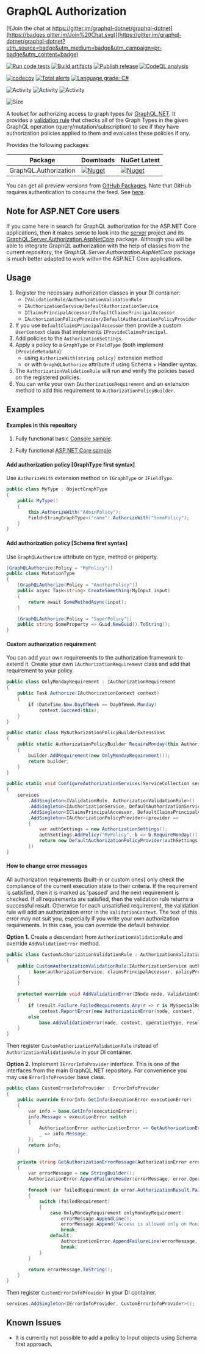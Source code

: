 # GraphQL Authorization

[![Join the chat at https://gitter.im/graphql-dotnet/graphql-dotnet](https://badges.gitter.im/Join%20Chat.svg)](https://gitter.im/graphql-dotnet/graphql-dotnet?utm_source=badge&utm_medium=badge&utm_campaign=pr-badge&utm_content=badge)

[![Run code tests](https://github.com/graphql-dotnet/authorization/actions/workflows/test.yml/badge.svg)](https://github.com/graphql-dotnet/authorization/actions/workflows/test.yml)
[![Build artifacts](https://github.com/graphql-dotnet/authorization/actions/workflows/build.yml/badge.svg)](https://github.com/graphql-dotnet/authorization/actions/workflows/build.yml)
[![Publish release](https://github.com/graphql-dotnet/authorization/actions/workflows/publish.yml/badge.svg)](https://github.com/graphql-dotnet/authorization/actions/workflows/publish.yml)
[![CodeQL analysis](https://github.com/graphql-dotnet/authorization/actions/workflows/codeql-analysis.yml/badge.svg)](https://github.com/graphql-dotnet/authorization/actions/workflows/codeql-analysis.yml)

[![codecov](https://codecov.io/gh/graphql-dotnet/authorization/branch/master/graph/badge.svg?token=TODO)](https://codecov.io/gh/graphql-dotnet/authorization)
[![Total alerts](https://img.shields.io/lgtm/alerts/g/graphql-dotnet/authorization.svg?logo=lgtm&logoWidth=18)](https://lgtm.com/projects/g/graphql-dotnet/authorization/alerts/)
[![Language grade: C#](https://img.shields.io/lgtm/grade/csharp/g/graphql-dotnet/authorization.svg?logo=lgtm&logoWidth=18)](https://lgtm.com/projects/g/graphql-dotnet/authorization/context:csharp)

![Activity](https://img.shields.io/github/commit-activity/w/graphql-dotnet/authorization)
![Activity](https://img.shields.io/github/commit-activity/m/graphql-dotnet/authorization)
![Activity](https://img.shields.io/github/commit-activity/y/graphql-dotnet/authorization)

![Size](https://img.shields.io/github/repo-size/graphql-dotnet/authorization)

A toolset for authorizing access to graph types for [GraphQL.NET](https://github.com/graphql-dotnet/graphql-dotnet).
It provides a [validation rule](src/GraphQL.Authorization/AuthorizationValidationRule.cs) that checks all of the
Graph Types in the given GraphQL operation (query/mutation/subscription) to see if they have authorization policies
applied to them and evaluates these policies if any.

Provides the following packages:

| Package               | Downloads                                                                                                               | NuGet Latest                                                                                                             |
|-----------------------|-------------------------------------------------------------------------------------------------------------------------|--------------------------------------------------------------------------------------------------------------------------|
| GraphQL.Authorization | [![Nuget](https://img.shields.io/nuget/dt/GraphQL.Authorization)](https://www.nuget.org/packages/GraphQL.Authorization) | [![Nuget](https://img.shields.io/nuget/v/GraphQL.Authorization)](https://www.nuget.org/packages/GraphQL.Authorization)   |

You can get all preview versions from [GitHub Packages](https://github.com/orgs/graphql-dotnet/packages?repo_name=authorization).
Note that GitHub requires authentication to consume the feed. See [here](https://docs.github.com/en/free-pro-team@latest/packages/publishing-and-managing-packages/about-github-packages#authenticating-to-github-packages).

## Note for ASP.NET Core users

If you came here in search for GraphQL authorization for the ASP.NET Core applications,
then it makes sense to look into the [server](https://github.com/graphql-dotnet/server) project
and its [GraphQL.Server.Authorization.AspNetCore](https://www.nuget.org/packages/GraphQL.Server.Authorization.AspNetCore)
package. Although you will be able to integrate GraphQL authorization with the help of classes
from the current repository, the _GraphQL.Server.Authorization.AspNetCore_ package is much better
adapted to work within the ASP.NET Core applications.

## Usage

1. Register the necessary authorization classes in your DI container:
   - `IValidationRule/AuthorizationValidationRule`
   - `IAuthorizationService/DefaultAuthorizationService`
   - `IClaimsPrincipalAccessor/DefaultClaimsPrincipalAccessor`
   - `IAuthorizationPolicyProvider/DefaultAuthorizationPolicyProvider`
2. If you use `DefaultClaimsPrincipalAccessor` then provide a custom `UserContext` class that implements `IProvideClaimsPrincipal`.
3. Add policies to the `AuthorizationSettings`.
4. Apply a policy to a `GraphType` or `FieldType` (both implement `IProvideMetadata`):
   - using `AuthorizeWith(string policy)` extension method
   - or with `GraphQLAuthorize` attribute if using Schema + Handler syntax.
5. The `AuthorizationValidationRule` will run and verify the policies based on the registered policies.
6. You can write your own `IAuthorizationRequirement` and an extension method to add this requirement to `AuthorizationPolicyBuilder`.

## Examples

#### Examples in this repository

1. Fully functional basic [Console sample](src/BasicSample/Program.cs).

2. Fully functional [ASP.NET Core sample](src/Harness/Program.cs).

#### Add authorization policy [GraphType first syntax]

Use `AuthorizeWith` extension method on `IGraphType` or `IFieldType`.

```csharp
public class MyType : ObjectGraphType
{
    public MyType()
    {
        this.AuthorizeWith("AdminPolicy");
        Field<StringGraphType>("name").AuthorizeWith("SomePolicy");
    }
}
```

#### Add authorization policy [Schema first syntax]

Use `GraphQLAuthorize` attribute on type, method or property.

```csharp
[GraphQLAuthorize(Policy = "MyPolicy")]
public class MutationType
{
    [GraphQLAuthorize(Policy = "AnotherPolicy")]
    public async Task<string> CreateSomething(MyInput input)
    {
        return await SomeMethodAsync(input);
    }

    [GraphQLAuthorize(Policy = "SuperPolicy")]
    public string SomeProperty => Guid.NewGuid().ToString();
}
```

#### Custom authorization requirement

You can add your own requirements to the authorization framework to extend it.
Create your own `IAuthorizationRequirement` class and add that requirement to your policy.

```csharp
public class OnlyMondayRequirement : IAuthorizationRequirement
{
    public Task Authorize(IAuthorizationContext context)
    {
        if (DateTime.Now.DayOfWeek == DayOfWeek.Monday)
            context.Succeed(this);
    }
}

public static class MyAuthorizationPolicyBuilderExtensions
{
    public static AuthorizationPolicyBuilder RequireMonday(this AuthorizationPolicyBuilder builder)
    {
        builder.AddRequirement(new OnlyMondayRequirement());
        return builder;
    }
}

public static void ConfigureAuthorizationServices(ServiceCollection services)
{
    services
        .AddSingleton<IValidationRule, AuthorizationValidationRule>()
        .AddSingleton<IAuthorizationService, DefaultAuthorizationService>()
        .AddSingleton<IClaimsPrincipalAccessor, DefaultClaimsPrincipalAccessor>()
        .AddSingleton<IAuthorizationPolicyProvider>(provider =>
        {
            var authSettings = new AuthorizationSettings();
            authSettings.AddPolicy("MyPolicy", b => b.RequireMonday());
            return new DefaultAuthorizationPolicyProvider(authSettings);
        })
}
```

#### How to change error messages

All authorization requirements (built-in or custom ones) only check the compliance of
the current execution state to their criteria. If the requirement is satisfied, then
it is marked as 'passed' and the next requirement is checked. If all requirements are
satisfied, then the validation rule returns a successful result. Otherwise for each
unsatisfied requirement, the validation rule will add an authorization error in the
`ValidationContext`. The text of this error may not suit you, especially if you write
your own authorization requirements. In this case, you can override the default behavior.

**Option 1.** Create a descendant from `AuthorizationValidationRule` and override `AddValidationError` method.

```csharp
public class CustomAuthorizationValidationRule : AuthorizationValidationRule
{
    public CustomAuthorizationValidationRule(IAuthorizationService authorizationService, IClaimsPrincipalAccessor claimsPrincipalAccessor, IAuthorizationPolicyProvider policyProvider)
        : base(authorizationService, claimsPrincipalAccessor, policyProvider)
    {
    }

    protected override void AddValidationError(INode node, ValidationContext context, OperationType? operationType, AuthorizationResult result)
    {
        if (result.Failure.FailedRequirements.Any(r => r is MySpecialRequirement))
            context.ReportError(new AuthorizationError(node, context, "My special error message", result));
        else
            base.AddValidationError(node, context, operationType, result);
    }
}
```

Then register `CustomAuthorizationValidationRule` instead of `AuthorizationValidationRule` in your DI container.

**Option 2.** Implement `IErrorInfoProvider` interface. This is one of the interfaces from the main GraphQL.NET
repository. For convenience you may use `ErrorInfoProvider` base class. 

```csharp
public class CustomErrorInfoProvider : ErrorInfoProvider
{
    public override ErrorInfo GetInfo(ExecutionError executionError)
    {
        var info = base.GetInfo(executionError);
        info.Message = executionError switch
        {
            AuthorizationError authorizationError => GetAuthorizationErrorMessage(authorizationError),
            _ => info.Message,
        };
        return info;
    }

    private string GetAuthorizationErrorMessage(AuthorizationError error)
    {
        var errorMessage = new StringBuilder();
        AuthorizationError.AppendFailureHeader(errorMessage, error.OperationType);

        foreach (var failedRequirement in error.AuthorizationResult.Failure.FailedRequirements)
        {
            switch (failedRequirement)
            {
                case OnlyMondayRequirement onlyMondayRequirement:
                    errorMessage.AppendLine();
                    errorMessage.Append("Access is allowed only on Mondays.");
                    break;
                default:
                    AuthorizationError.AppendFailureLine(errorMessage, failedRequirement);
                    break;
            }
        }

        return errorMessage.ToString();
    }
}
```

Then register `CustomErrorInfoProvider` in your DI container.

```csharp
services.AddSingleton<IErrorInfoProvider, CustomErrorInfoProvider>();
```

## Known Issues

* It is currently not possible to add a policy to Input objects using Schema first approach.
